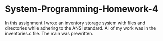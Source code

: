 # System-Programming-Homework-4
In this assignment I wrote an inventory storage system with files and directories while adhering to the ANSI standard. All of my work was in the inventories.c file. The main was prewritten.
